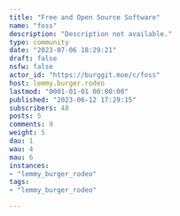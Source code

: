 ```yaml
---
title: "Free and Open Source Software" 
name: "foss"
description: "Description not available."
type: community
date: "2023-07-06 18:29:21"
draft: false
nsfw: false
actor_id: "https://burggit.moe/c/foss"
host: lemmy.burger.rodeo
lastmod: "0001-01-01 00:00:00"
published: "2023-06-12 17:29:15"
subscribers: 48
posts: 5
comments: 9
weight: 5
dau: 1
wau: 4
mau: 6
instances:
- "lemmy_burger_rodeo"
tags: 
- "lemmy_burger_rodeo"

---
```

